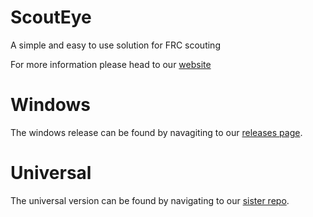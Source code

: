 # ScoutEye
A simple and easy to use solution for FRC scouting

For more information please head to our [website](http://scout-eye.com/)

# Windows

The windows release can be found by navagiting to our [releases page](https://github.com/frc5687/ScoutEye/releases).

# Universal

The universal version can be found by navigating to our [sister repo](https://github.com/frc5687/ScoutEye-universal).
